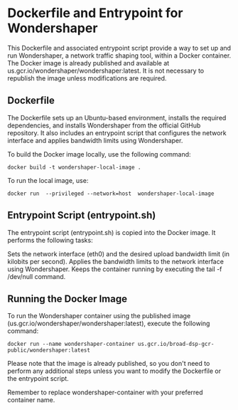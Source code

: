 # Dockerfile and Entrypoint for Wondershaper
This Dockerfile and associated entrypoint script provide a way to set up and run Wondershaper, a network traffic shaping tool, within a Docker container. The Docker image is already published and available at us.gcr.io/wondershaper/wondershaper:latest. It is not necessary to republish the image unless modifications are required.

## Dockerfile
The Dockerfile sets up an Ubuntu-based environment, installs the required dependencies, and installs Wondershaper from the official GitHub repository. It also includes an entrypoint script that configures the network interface and applies bandwidth limits using Wondershaper.

To build the Docker image locally, use the following command:

```
docker build -t wondershaper-local-image .
```

To run the local image, use:
```
docker run  --privileged --network=host  wondershaper-local-image
```

## Entrypoint Script (entrypoint.sh)
The entrypoint script (entrypoint.sh) is copied into the Docker image. It performs the following tasks:

Sets the network interface (eth0) and the desired upload bandwidth limit (in kilobits per second).
Applies the bandwidth limits to the network interface using Wondershaper.
Keeps the container running by executing the tail -f /dev/null command.

## Running the Docker Image
To run the Wondershaper container using the published image (us.gcr.io/wondershaper/wondershaper:latest), execute the following command:

```
docker run --name wondershaper-container us.gcr.io/broad-dsp-gcr-public/wondershaper:latest
```

Please note that the image is already published, so you don't need to perform any additional steps unless you want to modify the Dockerfile or the entrypoint script.


Remember to replace wondershaper-container with your preferred container name.



